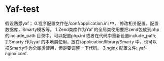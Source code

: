 Yaf-test
========
假设熟悉yaf； 
0.程序配置文件在/conf/application.ini 中， 修改相关配置。配置 数据库，Smarty模板等。 
1.Zend类库作为Yaf 的全局类使用要把zend包放到php的include_path 目录中，可以配置php.ini 或者在代码中重新设置include_path;
2.Smarty 作为yaf 的本地类使用，放在/application/library/Smarty 中，也可以把Smarty作为全局类使用，但是要调整一下代码。 
3.nginx 配置文件: yaf-nginx.conf.
